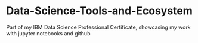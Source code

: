 # Data-Science-Tools-and-Ecosystem
Part of my IBM Data Science Professional Certificate, showcasing my work with jupyter notebooks and github
